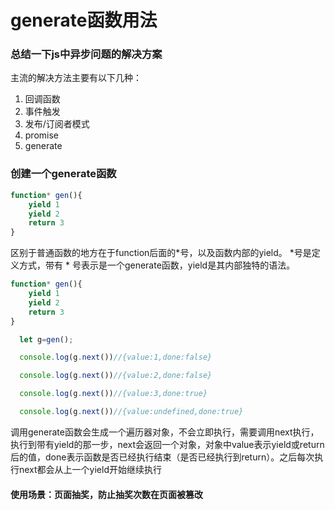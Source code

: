 # generate函数用法

### 总结一下js中异步问题的解决方案

主流的解决方法主要有以下几种：

1. 回调函数
2. 事件触发
3. 发布/订阅者模式
4. promise
5. generate



### 创建一个generate函数

```js
function* gen(){
    yield 1
    yield 2
    return 3
}
```

区别于普通函数的地方在于function后面的*号，以及函数内部的yield。
 *号是定义方式，带有 * 号表示是一个generate函数，yield是其内部独特的语法。

```js
function* gen(){
	yield 1
	yield 2
	return 3
}

  let g=gen();

  console.log(g.next())//{value:1,done:false}

  console.log(g.next())//{value:2,done:false}

  console.log(g.next())//{value:3,done:true}

  console.log(g.next())//{value:undefined,done:true}
```

调用generate函数会生成一个遍历器对象，不会立即执行，需要调用next执行，执行到带有yield的那一步，next会返回一个对象，对象中value表示yield或return后的值，done表示函数是否已经执行结束（是否已经执行到return）。之后每次执行next都会从上一个yield开始继续执行

#### 使用场景：页面抽奖，防止抽奖次数在页面被篡改
